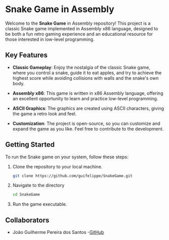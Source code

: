 # Snake Game in Assembly

Welcome to the **Snake Game** in Assembly repository! This project is a classic Snake game implemented in Assembly x86 language, designed to be both a fun retro gaming experience and an educational resource for those interested in low-level programming.

## Key Features

- **Classic Gameplay**: Enjoy the nostalgia of the classic Snake game, where you control a snake, guide it to eat apples, and try to achieve the highest score while avoiding collisions with walls and the snake's own body.

- **Assembly x86**: This game is written in x86 Assembly language, offering an excellent opportunity to learn and practice low-level programming.

- **ASCII Graphics**: The graphics are created using ASCII characters, giving the game a retro look and feel.

- **Customization**: The project is open-source, so you can customize and expand the game as you like. Feel free to contribute to the development.

## Getting Started

To run the Snake game on your system, follow these steps:

1. Clone the repository to your local machine.
   ```bash
   git clone https://github.com/guifelippe/SnakeGame.git

2. Navigate to the directory
    ```bash
    cd SnakeGame

3. Run the game executable.


## Collaborators

   - João Guilherme Pereira dos Santos -[GitHub](https://github.com/Joao2708-P)
